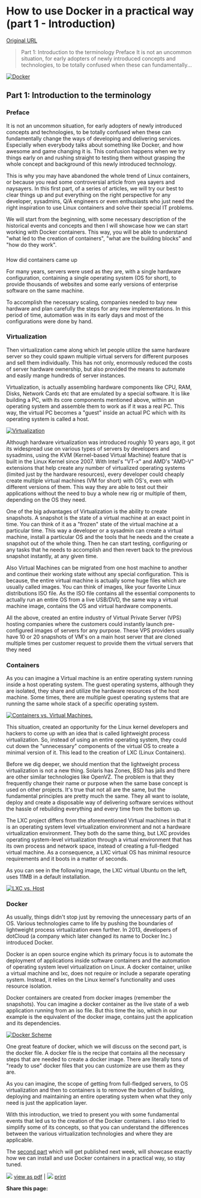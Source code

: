 # How to use Docker in a practical way (part 1 - Introduction)

[Original URL](https://www.howtoforge.com/tutorial/how-to-use-docker-introduction/)

> Part 1: Introduction to the terminology Preface It is not an uncommon situation, for early adopters of newly introduced concepts and technologies, to be totally confused when these can fundamentally...

[![Docker](https://www.howtoforge.com/images/how-to-use-docker-introduction/pic_1.png)](https://www.howtoforge.com/images/how-to-use-docker-introduction/big/pic_1.png)

## Part 1: Introduction to the terminology

### Preface

It is not an uncommon situation, for early adopters of newly introduced concepts and technologies, to be totally confused when these can fundamentally change the ways of developing and delivering services. Especially when everybody talks about something like Docker, and how awesome and game changing it is. This confusion happens when we try things early on and rushing straight to testing them without grasping the whole concept and background of this newly introduced technology.

This is why you may have abandoned the whole trend of Linux containers, or because you read some controversial article from yea sayers and naysayers. In this first part, of a series of articles, we will try our best to clear things up and put everything on the right perspective for any developer, sysadmins, Q/A engineers or even enthusiasts who just need the right inspiration to use Linux containers and solve their special IT problems.

We will start from the beginning, with some necessary description of the historical events and concepts and then I will showcase how we can start working with Docker containers. This way, you will be able to understand "what led to the creation of containers", "what are the building blocks" and "how do they work".

### 

How did containers came up

For many years, servers were used as they are, with a single hardware configuration, containing a single operating system (OS for short), to provide thousands of websites and some early versions of enterprise software on the same machine.

To accomplish the necessary scaling, companies needed to buy new hardware and plan carefully the steps for any new implementations. In this period of time, automation was in its early days and most of the configurations were done by hand.

### Virtualization

Then virtualization came along which let people utilize the same hardware server so they could spawn multiple virtual servers for different purposes and sell them individually. This has not only, enormously reduced the costs of server hardware ownership, but also provided the means to automate and easily mange hundreds of server instances.

Virtualization, is actually assembling hardware components like CPU, RAM, Disks, Network Cards etc that are emulated by a special software. It is like building a PC, with its core components mentioned above, within an operating system and assemble them to work as if it was a real PC. This way, the virtual PC becomes a "guest" inside an actual PC which with its operating system is called a host.

[![Virtualization](https://www.howtoforge.com/images/how-to-use-docker-introduction/pic_2.JPG)](https://www.howtoforge.com/images/how-to-use-docker-introduction/big/pic_2.JPG)

Although hardware virtualization was introduced roughly 10 years ago, it got its widespread use on various types of servers by developers and sysadmins, using the KVM (Kernel-based Virtual Machine) feature that is built in the Linux Kernel since 2007\. With Intel's "VT-x" and AMD's "AMD-V" extensions that help create any number of virtualized operating systems (limited just by the hardware resources), every developer could cheaply create multiple virtual machines (VM for short) with OS's, even with different versions of them. This way they are able to test out their applications without the need to buy a whole new rig or multiple of them, depending on the OS they need.

One of the big advantages of Virtualization is the ability to create snapshots. A snapshot is the state of a virtual machine at an exact point in time. You can think of it as a "frozen" state of the virtual machine at a particular time. This way a developer or a sysadmin can create a virtual machine, install a particular OS and the tools that he needs and the create a snapshot out of the whole thing. Then he can start testing, configuring or any tasks that he needs to accomplish and then revert back to the previous snapshot instantly, at any given time.

Also Virtual Machines can be migrated from one host machine to another and continue their working state without any special configuration. This is because, the entire virtual machine is actually some huge files which are usually called images. You can think of images, like your favorite Linux distributions ISO file. As the ISO file contains all the essential components to actually run an entire OS from a live USB/DVD, the same way a virtual machine image, contains the OS and virtual hardware components.

All the above, created an entire industry of Virtual Private Server (VPS) hosting companies where the customers could instantly launch pre-configured images of servers for any purpose. These VPS providers usually have 10 or 20 snapshots of VM's on a main host server that are cloned multiple times per customer request to provide them the virtual servers that they need

### Containers

As you can imagine a Virtual machine is an entire operating system running inside a host operating system. The guest operating systems, although they are isolated, they share and utilize the hardware resources of the host machine. Some times, there are multiple guest operating systems that are running the same whole stack of a specific operating system.

[![Containers vs. Virtual Machines.](https://www.howtoforge.com/images/how-to-use-docker-introduction/pic_3.jpg)](https://www.howtoforge.com/images/how-to-use-docker-introduction/big/pic_3.jpg)

This situation, created an opportunity for the Linux kernel developers and hackers to come up with an idea that is called lightweight process virtualization. So, instead of using an entire operating system, they could cut down the "unnecessary" components of the virtual OS to create a minimal version of it. This lead to the creation of LXC (Linux Containers).

Before we dig deeper, we should mention that the lightweight process virtualization is not a new thing. Solaris has Zones, BSD has jails and there are other similar technologies like OpenVZ. The problem is that they frequently change their name or purpose when the same base concept is used on other projects. It's true that not all are the same, but the fundamental principles are pretty much the same. They all want to isolate, deploy and create a disposable way of delivering software services without the hassle of rebuilding everything and every time from the bottom up.

The LXC project differs from the aforementioned Virtual machines in that it is an operating system level virtualization environment and not a hardware virtualization environment. They both do the same thing, but LXC provides operating system-level virtualization through a virtual environment that has its own process and network space, instead of creating a full-fledged virtual machine. As a consequence, a LXC virtual OS has minimal resource requirements and it boots in a matter of seconds.

As you can see in the following image, the LXC virtual Ubuntu on the left, uses 11MB in a default installation.

[![LXC vs. Host](https://www.howtoforge.com/images/how-to-use-docker-introduction/pic_4.png)](https://www.howtoforge.com/images/how-to-use-docker-introduction/big/pic_4.png)

### Docker

As usually, things didn't stop just by removing the unnecessary parts of an OS. Various technologies came to life by pushing the boundaries of lightweight process virtualization even further. In 2013, developers of dotCloud (a company which later changed its name to Docker Inc.) introduced Docker.

Docker is an open source engine which its primary focus is to automate the deployment of applications inside software containers and the automation of operating system level virtualization on Linux. A docker container, unlike a virtual machine and lxc, does not require or include a separate operating system. Instead, it relies on the Linux kernel's functionality and uses resource isolation.

Docker containers are created from docker images (remember the snapshots). You can imagine a docker container as the live state of a web application running from an iso file. But this time the iso, which in our example is the equivalent of the docker image, contains just the application and its dependencies.

[![Docker Scheme](https://www.howtoforge.com/images/how-to-use-docker-introduction/pic_5.png)](https://www.howtoforge.com/images/how-to-use-docker-introduction/big/pic_5.png)

One great feature of docker, which we will discuss on the second part, is the docker file. A docker file is the recipe that contains all the necessary steps that are needed to create a docker image. There are literally tons of "ready to use" docker files that you can customize are use them as they are.

As you can imagine, the scope of getting from full-fledged servers, to OS virtualization and then to containers is to remove the burden of building, deploying and maintaining an entire operating system when what they only need is just the application layer.

With this introduction, we tried to present you with some fundamental events that led us to the creation of the Docker containers. I also tried to simplify some of its concepts, so that you can understand the differences between the various virtualization technologies and where they are applicable.

The [second part](https://www.howtoforge.com/tutorial/docker-how-to-use-it-in-a-practical-way-on-ubuntu/) which will get published next week, will showcase exactly how we can install and use Docker containers in a practical way, so stay tuned.

![](https://www.howtoforge.com/images/pdficon_small.png) [view as pdf](https://www.howtoforge.com/subscription/) | ![](https://www.howtoforge.com/images/print.gif) [print](https://www.howtoforge.com/subscription/)

**Share this page:**
